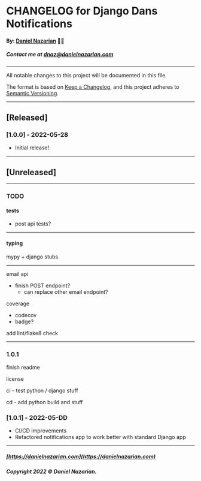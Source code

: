 # CHANGELOG for Django Dans Notifications
#### By: [Daniel Nazarian](https://danielnazarian) 🐧👹
##### Contact me at <dnaz@danielnazarian.com>

-------------------------------------------------------

All notable changes to this project will be documented in this file.

The format is based on [Keep a Changelog](https://keepachangelog.com/en/1.0.0/),
and this project adheres to [Semantic Versioning](https://semver.org/spec/v2.0.0.html).


-------------------------------------------------------

## [Released]

### [1.0.0] - 2022-05-28
- Initial release!

-------------------------------------------------------

## [Unreleased]

-------------------------------------------------------
### TODO

#### tests
- post api tests?

-----

#### typing

mypy + django stubs

-----

email api
- finish POST endpoint?
  - can replace other email endpoint?


coverage
- codecov
- badge?

add lint/flake8 check

-----
### 1.0.1

finish readme

license

ci - test python / django stuff

cd - add python build and stuff



### [1.0.1] - 2022-05-DD
- CI/CD improvements
- Refactored notifications app to work better with standard Django app

-------------------------------------------------------

##### [https://danielnazarian.com](https://danielnazarian.com)
##### Copyright 2022 © Daniel Nazarian.
